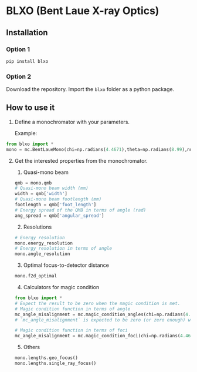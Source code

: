 # BLXO (Bent Laue X-ray Optics)

## Installation

### Option 1

```bash
pip install blxo
```

### Option 2

Download the repository. Import the `blxo` folder as a python package.

## How to use it

1. Define a monochromator with your parameters.

   Example:

```python
from blxo import *
mono = mc.BentLaueMono(chi=np.radians(4.4671),theta=np.radians(8.99),nu=0.2,t=0.3,r=2000,p=22000) # Length unit is mm. Angle unit is radians.
```

2. Get the interested properties from the monochromator.

   1. Quasi-mono beam

    ```python
   qmb = mono.qmb
   # Quasi-mono beam width (mm)
   width = qmb['width']
   # Quasi-mono beam footlength (mm)
   footlength = qmb['foot_length']
   # Energy spread of the QMB in terms of angle (rad)
   ang_spread = qmb['angular_spread']
    ```

      2. Resolutions

    ```python
   # Energy resolution
   mono.energy_resolution
   # Energy resolution in terms of angle
   mono.angle_resolution
    ```

   3. Optimal focus-to-detector distance

    ```python
    mono.f2d_optimal
    ```

   4. Calculators for magic condition

    ```python
   from blxo import *
   # Expect the result to be zero when the magic condition is met.
   # Magic condition function in terms of angle
   mc_angle_misalignment = mc.magic_condition_angles(chi=np.radians(4.4671),theta=np.radians(8.99),nu=0.2,t=0.3,r=2000,p=22000)
   # `mc_angle_misalignment` is expected to be zero (or zero enough) when the magic condition is met.

   # Magic condition function in terms of foci
   mc_angle_misalignment = mc.magic_condition_foci(chi=np.radians(4.4671),theta=np.radians(8.99),nu=0.2,t=0.3,r=2000,p=22000) # Thickness (t) is not a factor in the calculation, but a called module requires it for some other functions. So just give it any number.
    ```
   5. Others
   ```python
   mono.lengths.geo_focus()
   mono.lengths.single_ray_focus()
   ```
